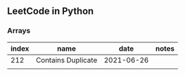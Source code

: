 ## LeetCode in Python

### Arrays
| index | name | date | notes |
|-------|------|------|-------|
|  212   |   Contains Duplicate    |  2021-06-26    |       |
|       |      |      |       |
